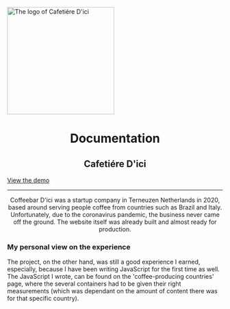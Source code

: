 <img src="https://yari-m.github.io/Cafetiere-Dici/wp-content/themes/cafetiere-dici/img/logo.svg" alt="The logo of Cafetiére D'ici" width="250" />
  
<h1 style="text-align: center;">Documentation</h1>

<h2 style="text-align: center;">Cafetiére D'ici</h2>

[View the demo](https://yari-m.github.io/Cafetiere-Dici "A link that redirects to the demo of this repository")

<hr>

<p style="text-align: center;">Coffeebar D'ici was a startup company in Terneuzen Netherlands in 2020, based around serving people coffee from countries such as Brazil and Italy. Unfortunately, due to the coronavirus pandemic, the business never came off the ground. The website itself was already built and almost ready for production.</p>


<h3>My personal view on the experience</h3>
<p>The project, on the other hand, was still a good experience I earned, especially, because I have been writing JavaScript for the first time as well.
The JavaScript I wrote, can be found on the 'coffee-producing countries' page, where the several containers had to be given their right measurements (which was dependant on the amount of content there was for that specific country).</p>


